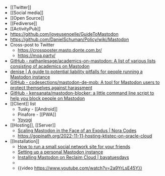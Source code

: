 - [[Twitter]]
- [[Social media]]
- [[Open Source]]
- [[Fediverse]]
- [[ActivityPub]]
- https://github.com/joyeusenoelle/GuideToMastodon
- https://github.com/DanielSchuman/Policy/wiki/Mastodon
- Cross-post to Twitter
	- https://crossposter.masto.donte.com.br/
	- https://moa.party/
- [GitHub - nathanlesage/academics-on-mastodon: A list of various lists consisting of academics on Mastodon](https://github.com/nathanlesage/academics-on-mastodon)
- [denise | A guide to potential liability pitfalls for people running a Mastodon instance](https://denise.dreamwidth.org/91757.html)
- [GitHub - codesections/mastodon-de-mob: A tool for Mastodon users to protect themselves against harassment](https://github.com/codesections/mastodon-de-mob)
- [GitHub - kensanata/mastodon-blocker: a little command line script to help you block people on Mastodon](https://github.com/kensanata/mastodon-blocker)
- [[Client]] list
	- Tusky - [[Android]]
	- Pinafore - [[PWA]]
	- [Yoyogi](https://fasiha.github.io/yoyogi/)
- [[Hosting]], [[Server]]
	- [Scaling Mastodon in the Face of an Exodus | Nora Codes](https://nora.codes/post/scaling-mastodon-in-the-face-of-an-exodus/)
	- https://gopinath.org/2022-11-11-hosting-ktistec-on-oracle-cloud
- [[Installation]]
	- [How to run a small social network site for your friends](https://runyourown.social/)
	- [Setting up a personal Mastodon instance](https://vitobotta.com/2022/11/07/setting-up-a-personal-mastodon-instance/)
	- [Installing Mastodon on Reclaim Cloud | bavatuesdays](https://bavatuesdays.com/installing-mastodon-on-reclaim-cloud/)
	-
	- {{video https://www.youtube.com/watch?v=2a9YrLsE45Y}}